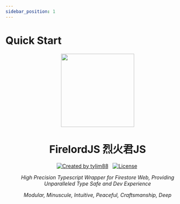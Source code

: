 ```yaml
---
sidebar_position: 1
---
```


# Quick Start

<p align="center">
 <a href="https://github.com/tylim88/Firelord/blob/main/img/ozai.png" rel="nofollow"><img src="https://raw.githubusercontent.com/tylim88/Firelord/main/img/ozai.png" width="200px" align="center" /></a>
  <h1 align="center">FirelordJS 烈火君JS</h1>
</p>

<p align="center">
 <a href="https://www.npmjs.com/package/firelordjs" rel="nofollow"><img src="https://img.shields.io/npm/v/firelordjs" alt="Created by tylim88"/></a>
 &nbsp;
 <a href="https://github.com/tylim88/firelordjs/blob/main/LICENSE" rel="nofollow"><img src="https://img.shields.io/github/license/tylim88/firelordjs" alt="License"/></a>&nbsp;
</p>

<p align="center">
<i>
High Precision Typescript Wrapper for Firestore Web, Providing Unparalleled Type Safe and Dev Experience
</i></p>

<p align="center">
<i>
Modular, Minuscule, Intuitive, Peaceful, Craftsmanship, Deep
</i></p>

<!-- ## Do Not Install

Documentation under development, will only release the npm package after the documentation is done!

## Installation

```bash title='require typescript 4.5+'
npm i firelordjs firebase && npm i -D typescript@^4.5
```

## Define The Meta Type

```ts title='dataType.ts'
import { Firelord, ServerTimestampFieldValue } from 'firelordjs'

export type Example = Firelord<
	{
		a: number
		b: { c: boolean; d: { e: string }[] }
		f: { g: ServerTimestampFieldValue; h: 1010 | 2929 | 3838 }
	},
	'SomeCollectionName',
	string // document ID type, normally string
>
```

## Create Firelord References

```ts title='init.ts'
import { getFirelord } from 'firelordjs'
import { getFirestore } from 'firebase/firestore'
import { initializeApp } from 'firebase/app'
import { Example } from './dataType'

initializeApp({
	apiKey: '### FIREBASE API KEY ###',
	authDomain: '### FIREBASE AUTH DOMAIN ###',
	projectId: '### CLOUD FIRESTORE PROJECT ID ###',
})

export const db = getFirestore()

const firelordRef = getFirelord(db)

export const example = firelordRef<Example>('SomeCollectionName')
```

## Operations

```ts title='operations.ts'
import { example } from './init'
import {
	getDoc,
	getDocs,
	setDoc,
	updateDoc,
	deleteDoc,
	addDoc,
	query,
	serverTimestamp,
	increment,
	arrayUnion,
	where,
	orderBy,
	onSnapshot,
	startAfter,
} from 'firelordjs'

setDoc(example.doc('abc'), {
	a: 100,
	b: { c: true, d: [{ e: 'abc' }] },
	f: { g: serverTimestamp(), h: 1010 },
})

addDoc(example.collection(), {
	a: 900,
	b: { c: false, d: [{ e: 'hi' }] },
	f: { g: serverTimestamp(), h: 3838 },
})

updateDoc(example.doc('abc'), {
	a: increment(1),
	'b.d': arrayUnion({ e: 'hello' }), // dot notation form
	f: { h: 2929 }, // nested form
})

getDoc(example.doc('abc'))

getDocs(
	query(
		example.collection(),
		where('f.h', '>', 1010 as const),
		orderBy('f.h'),
		limit(10)
	)
)

onSnapshot(
	query(
		example.collection(),
		where('b.d', 'array-contains', { e: 'hello' }),
		orderBy('f.g'),
		startAfter(new Date())
	),
	querySnapshot => {
		// onNext
	}
)

deleteDoc(example.doc('abc'))
``` -->

<!-- ## Batch

```ts title='batch.ts'
import { example, db } from './init'
import { writeBatch, serverTimestamp } from 'firelordjs'

const batch = writeBatch(db)

batch.set(example.doc('hij'), {
	a: 6,
	b: { c: false, d: [{ e: 'xyz' }] },
	f: { g: serverTimestamp(), h: 1010 },
})

batch.update(example.doc('hij'), {
	a: 6,
	b: { c: false }, // nested form
	'f.g': serverTimestamp(), // dot notation form
})

batch.delete(example.doc('hij'))

await batch.commit()
```

## Did I Just Finished Everything?

Almost.

In just one page, you have learned almost everything, equip with **full fledged** type safety, effortless.

Every value is safely typed, this including collection ID, document ID, all operations, all field paths, all values, all query clauses, basically whatever FirelordJS exports.

The type of every single value is inferred from the meta types defined in the very beginning.

And this is the only time you deal with the type, **type it and forget**, there is no need for type annotation and type casting, never.

This is done elegantly without complicated configuration while maintain API that is nearly identical to the original Firestore API, and simpler.

## Beyond Typing

FirelordJS does not stop at just safe guarding your data type in all operations(this alone already surpass conventional wrappers by a huge margin), it goes beyond that and further prevents **[Firestore Query Limitations](https://firebase.google.com/docs/firestore/query-data/queries#query_limitations)** on type level, none of the other wrappers able to offer this.

Nothing come close to FirelordJS, and I doubt anything will, **FirelordJS is the end game in pursuing Firestore type safety**.

Turn out the so called **_<span style={{color:'red'}}>Unparalleled Type Safe and Dev Experience</span>_** is not a a bluff at all, what a disappointment! -->
